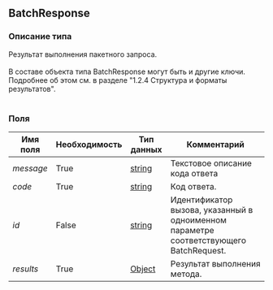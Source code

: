 
## BatchResponse

### Описание типа
Результат выполнения пакетного запроса.<br/><br/>В составе объекта типа BatchResponse могут быть и другие ключи. Подробнее об этом см. в разделе "1.2.4 Структура и форматы результатов".<br/><br/>
### Поля

| Имя поля | Необходимость | Тип данных | Комментарий |
|---|---|---|---|
|*message*|True|[string](/docs/types/string.md)|Текстовое описание кода ответа<br/>|
|*code*|True|[string](/docs/types/string.md)|Код ответа.<br/>|
|*id*|False|[string](/docs/types/string.md)|Идентификатор вызова, указанный в одноименном параметре соответствующего BatchRequest.<br/>|
|*results*|True|[Object](/docs/types/Object.md)|Результат выполнения метода.<br/>|

